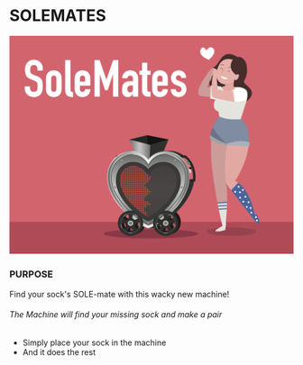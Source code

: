 # SOLEMATES


![titlecard](https://github.com/artdelolo/Physical-Computing/blob/master/HW/Impossible%20Machine/solemates.png)


### PURPOSE

Find your sock's SOLE-mate with this wacky new machine!


###### The Machine will find your missing sock and make a pair

* Simply place your sock in the machine
* And it does the rest
